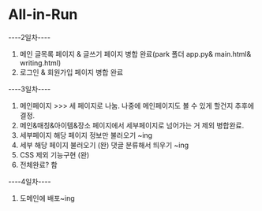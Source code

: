 # All-in-Run
----2일차----
1) 메인 글목록 페이지 & 글쓰기 페이지 병합 완료(park 폴더 app.py& main.html& writing.html)
2) 로그인 & 회원가입 페이지 병합 완료

----3일차----
1) 메인페이지 >>> 세 페이지로 나눔. 나중에 메인페이지도 볼 수 있게 할건지 추후에 결정.
2) 메인&매칭&아이템&장소 페이지에서 세부페이지로 넘어가는 거 제외 병합완료.
3) 세부페이지 해당 페이지 정보만 불러오기 ~ing
4) 세부 해당 페이지 불러오기 (완) 댓글 분류해서 띄우기 ~ing
5) CSS 제외 기능구현 (완) 
6) 전체완료? 함


----4일차----
1) 도메인에 배포~ing